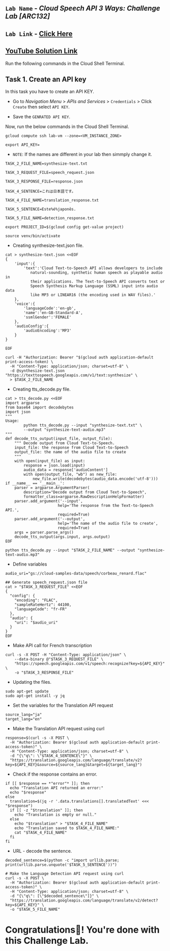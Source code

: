 ## `Lab Name` - *Cloud Speech API 3 Ways: Challenge Lab [ARC132]*

## `Lab Link` - [Click Here](https://www.cloudskillsboost.google/focuses/67215?parent=catalog)

## [YouTube Solution Link](https://youtu.be/ELtMXEyZq5g)

Run the following commands in the Cloud Shell Terminal.

## Task 1. Create an API key

In this task you have to create an API KEY.

* Go to *Navigation Menu* > *APIs and Services* > `Credentials` > Click `Create` then select `API KEY`.

* Save the `GENRATED API KEY`.

Now, run the below commands in the Cloud Shell Terminal.

```
gcloud compute ssh lab-vm --zone=<VM_INSTANCE_ZONE>
```

```
export API_KEY=
``` 
* `NOTE`: If the names are different in your lab then simmply change it.

```
TASK_2_FILE_NAME=synthesize-text.txt

TASK_3_REQUEST_FILE=speech_request.json

TASK_3_RESPONSE_FILE=response.json

TASK_4_SENTENCE=これは日本語です。

TASK_4_FILE_NAME=translation_response.txt

TASK_5_SENTENCE=Este%é%japonês.

TASK_5_FILE_NAME=detection_response.txt
```

```
export PROJECT_ID=$(gcloud config get-value project)

source venv/bin/activate
```

* Creating synthesize-text.json file.

```
cat > synthesize-text.json <<EOF
{
    'input':{
        'text':'Cloud Text-to-Speech API allows developers to include
           natural-sounding, synthetic human speech as playable audio in
           their applications. The Text-to-Speech API converts text or
           Speech Synthesis Markup Language (SSML) input into audio data
           like MP3 or LINEAR16 (the encoding used in WAV files).'
    },
    'voice':{
        'languageCode':'en-gb',
        'name':'en-GB-Standard-A',
        'ssmlGender':'FEMALE'
    },
    'audioConfig':{
        'audioEncoding':'MP3'
    }
}

EOF
```

```
curl -H "Authorization: Bearer "$(gcloud auth application-default print-access-token) \
  -H "Content-Type: application/json; charset=utf-8" \
  -d @synthesize-text.json "https://texttospeech.googleapis.com/v1/text:synthesize" \
  > $TASK_2_FILE_NAME
```

* Creating tts_decode.py file.

```
cat > tts_decode.py <<EOF
import argparse
from base64 import decodebytes
import json
"""
Usage:
        python tts_decode.py --input "synthesize-text.txt" \
        --output "synthesize-text-audio.mp3"
"""
def decode_tts_output(input_file, output_file):
    """ Decode output from Cloud Text-to-Speech.
    input_file: the response from Cloud Text-to-Speech
    output_file: the name of the audio file to create
    """
    with open(input_file) as input:
        response = json.load(input)
        audio_data = response['audioContent']
        with open(output_file, "wb") as new_file:
            new_file.write(decodebytes(audio_data.encode('utf-8')))
if __name__ == '__main__':
    parser = argparse.ArgumentParser(
        description="Decode output from Cloud Text-to-Speech",
        formatter_class=argparse.RawDescriptionHelpFormatter)
    parser.add_argument('--input',
                       help='The response from the Text-to-Speech API.',
                       required=True)
    parser.add_argument('--output',
                       help='The name of the audio file to create',
                       required=True)
    args = parser.parse_args()
    decode_tts_output(args.input, args.output)
EOF
```

```
python tts_decode.py --input "$TASK_2_FILE_NAME" --output "synthesize-text-audio.mp3"
```

* Define variables

```
audio_uri="gs://cloud-samples-data/speech/corbeau_renard.flac"

## Generate speech_request.json file
cat > "$TASK_3_REQUEST_FILE" <<EOF
{
  "config": {
    "encoding": "FLAC",
    "sampleRateHertz": 44100,
    "languageCode": "fr-FR"
  },
  "audio": {
    "uri": "$audio_uri"
  }
}
EOF
```
* Make API call for French transcription

```
curl -s -X POST -H "Content-Type: application/json" \
    --data-binary @"$TASK_3_REQUEST_FILE" \
    "https://speech.googleapis.com/v1/speech:recognize?key=${API_KEY}" \
    -o "$TASK_3_RESPONSE_FILE"
```

* Updating the files.

```
sudo apt-get update
sudo apt-get install -y jq
```

* Set the variables for the Translation API request

```
source_lang="ja"
target_lang="en"

```

* Make the Translation API request using curl

```
response=$(curl -s -X POST \
  -H "Authorization: Bearer $(gcloud auth application-default print-access-token)" \
  -H "Content-Type: application/json; charset=utf-8" \
  -d "{\"q\": \"$TASK_4_SENTENCE\"}" \
  "https://translation.googleapis.com/language/translate/v2?key=${API_KEY}&source=${source_lang}&target=${target_lang}")

```

* Check if the response contains an error.

```
if [[ $response == *"error"* ]]; then
  echo "Translation API returned an error:"
  echo "$response"
else
  translation=$(jq -r '.data.translations[].translatedText' <<< "$response")
  if [[ -z "$translation" ]]; then
    echo "Translation is empty or null."
  else
    echo "$translation" > "$TASK_4_FILE_NAME"
    echo "Translation saved to $TASK_4_FILE_NAME:"
    cat "$TASK_4_FILE_NAME"
  fi
fi
```

* URL - decode the sentence.

```
decoded_sentence=$(python -c "import urllib.parse; print(urllib.parse.unquote('$TASK_5_SENTENCE'))")

# Make the Language Detection API request using curl
curl -s -X POST \
  -H "Authorization: Bearer $(gcloud auth application-default print-access-token)" \
  -H "Content-Type: application/json; charset=utf-8" \
  -d "{\"q\": [\"$decoded_sentence\"]}" \
  "https://translation.googleapis.com/language/translate/v2/detect?key=${API_KEY}" \
  -o "$TASK_5_FILE_NAME"
```

# Congratulations🎉! You're done with this Challenge Lab.